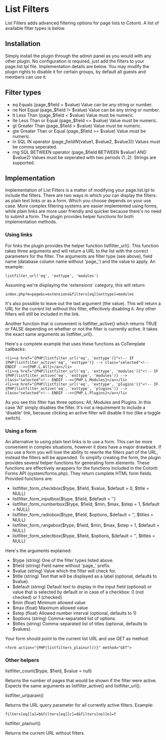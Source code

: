 # List Filters 

List Filters adds advanced filtering options for page lists to Cotonti. A list 
of available filter types is below.

## Installation

Simply install the plugin through the admin panel as you would with any other 
plugin. No configuration is required, just add the filters to your page.list.tpl 
file. Implementation details are below. You may modify the plugin rights to 
disable it for certain groups, by default all guests and members can use it.

## Filter types

* eq	Equals (page_$field = $value) Value can be any string or number.
* ne	Not Equal (page_$field != $value) Value can be any string or number.
* lt	Less Than (page_$field < $value) Value must be numeric.
* lte	Less Than or Equal (page_$field <= $value) Value must be numeric.
* gt	Greater Than (page_$field > $value) Value must be numeric.
* gte	Greater Than or Equal (page_$field >= $value) Value must be numeric.
* in	SQL IN operator (page_$field IN ($value1, $value2, $value3)) Values must be comma seperated.
* rng	SQL BETWEEN operator (page_$field BETWEEN $value1 AND $value2) Values must be seperated with two periods (1..2). Strings are supported.

## Implementation

Implementation of List Filters is a matter of modifying your page.list.tpl to 
include the filters. There are two ways in which you can display the filters: as
plain text links or as a form. Which you choose depends on your use case. More 
complex filtering systems are easier implemented using forms, while plain links 
are more user friendly and quicker because there's no need to submit a form. The
plugin provides helper functions for both implementation methods.

### Using links

For links the plugin provides the helper function listfilter_url(). This 
function takes three arguments and will return a URL to the list with the 
correct parameters for the filter. The arguments are filter type (see above), 
field name (database column name without 'page_') and the value to apply. An 
example:

    listfilter_url('eq', 'exttype', 'modules')

Assuming we're displaying the 'extensions' category, this will return:

    index.php?e=page&c=extensions&filters[eq][exttype]=modules

It's also possible to leave out the last argument (the value). This will return 
a URL for the current list without this filter, effectively disabling it. Any 
other filters will still be included in the link.

Another function that is convenient is listfilter_active() which returns TRUE or
FALSE depending on whether or not the filter is currently active. It takes the 
exact same arguments as listfilter_url().

Here's a complete example that uses these functions as CoTemplate callbacks:

    <li><a href="{PHP|listfilter_url('eq', 'exttype')}"<!-- IF {PHP|listfilter_active('eq', 'exttype')} --> class="selected"<!-- ENDIF -->>{PHP.L.All}</a></li>
    <li><a href="{PHP|listfilter_url('eq', 'exttype', 'modules')}"<!-- IF {PHP|listfilter_active('eq', 'exttype', 'modules')} --> class="selected"<!-- ENDIF -->>{PHP.L.Modules}</a></li>
    <li><a href="{PHP|listfilter_url('eq', 'exttype', 'plugins')}"<!-- IF {PHP|listfilter_active('eq', 'exttype', 'plugins')} --> class="selected"<!-- ENDIF -->>{PHP.L.Plugins}</a></li>

As you see this filter has three options: All, Modules and Plugins. In this case 
'All' simply disables the filter. It's not a requirement to include a 'disable' 
link, because clicking an active filter will disable it too (like a toggle 
switch).

### Using a form

An alternative to using plain text links is to use a form. This can be more 
convenient in complex situations, however it does have a major drawback. If you 
use a form you will lose the ability to rewrite the filters part of the URL, 
instead the filters will be appended. To simplify creating the form, the plugin 
provides several helper functions for generating form elements. These functions 
are effectively wrappers for the functions included in the Cotonti Forms API 
(system/forms.php). They return complete HTML form fields. Provided functions 
are:

* listfilter_form_checkbox($type, $field, $value, $default = 0, $title = NULL)
* listfilter_form_inputbox($type, $field, $default = '')
* listfilter_form_numberbox($type, $field, $min, $max, $step = 1, $default = NULL)
* listfilter_form_radiobox($type, $field, $options, $default = '', $titles = NULL)
* listfilter_form_rangebox($type, $field, $min, $max, $step = 1, $default = NULL)
* listfilter_form_selectbox($type, $field, $options, $default = '', $titles = NULL)

Here's the arguments explained:

* $type (string) One of the filter types listed above.
* $field (string) Field name without 'page_' prefix.
* $value (string) Value which the filter will check for.
* $title (string) Text that will be displayed as a label (optional, defaults to $value).
* $default (string) Default text to display in the input field (optional) or value that is selected by default or in case of a checkbox: 0 (not checked) or 1 (checked).
* $min (float) Minimum allowed value
* $max (float) Maximum allowed value
* $step (float) Allowed number interval (optional, defaults to 1)
* $options (string) Comma-separated list of options.
* $titles (string) Comma-separated list of titles (optional, defaults to $values).

Your form should point to the current list URL and use GET as method:

    <form action="{PHP|listfilters_plainurl()}" method="GET">

### Other helpers

listfilter_count($type, $field, $value = null)

Returns the number of pages that would be shown if the filter were active. Expects the same arguments as listfilter_active() and listfilter_url().

listfilter_urlparam()

Returns the URL query parameter for all currently active filters. Example:

    filters[eq][a]=b&filters[eq][c]=d&filters[ne][e]=f

listfilter_plainurl()

Returns the current URL without filters.